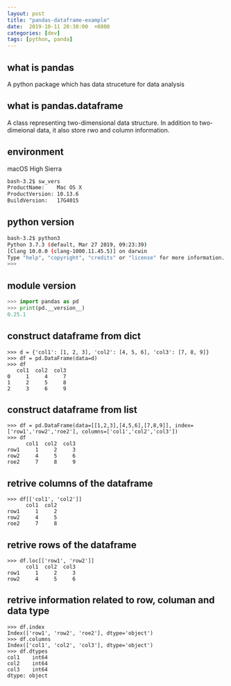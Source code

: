 ```yaml
---
layout: post
title: "pandas-dataframe-example"
date:  2019-10-11 20:30:00  +0800
categories: [dev]
tags: [python, panda]
---
```


## what is pandas
A python package which has data struceture for data analysis

## what is pandas.dataframe
A class representing two-dimensional data structure. In addition to two-dimeional data, it also store rwo  and column information.

## environment
macOS High Sierra
```bash
bash-3.2$ sw_vers
ProductName:    Mac OS X
ProductVersion: 10.13.6
BuildVersion:   17G4015
```

## python version
```bash
bash-3.2$ python3
Python 3.7.3 (default, Mar 27 2019, 09:23:39) 
[Clang 10.0.0 (clang-1000.11.45.5)] on darwin
Type "help", "copyright", "credits" or "license" for more information.
>>> 
```

## module version
```python
>>> import pandas as pd
>>> print(pd.__version__)
0.25.1
```

## construct dataframe from dict
```
>>> d = {'col1': [1, 2, 3], 'col2': [4, 5, 6], 'col3': [7, 8, 9]}
>>> df = pd.DataFrame(data=d)
>>> df
   col1  col2  col3
0     1     4     7
1     2     5     8
2     3     6     9
```

## construct dataframe from list
```
>>> df = pd.DataFrame(data=[[1,2,3],[4,5,6],[7,8,9]], index=['row1','row2','roe2'], columns=['col1','col2','col3'])
>>> df
      col1  col2  col3
row1     1     2     3
row2     4     5     6
roe2     7     8     9
```

## retrive columns of the dataframe
```
>>> df[['col1', 'col2']]
      col1  col2
row1     1     2
row2     4     5
roe2     7     8
```

## retrive rows of the dataframe
```
>>> df.loc[['row1', 'row2']]
      col1  col2  col3
row1     1     2     3
row2     4     5     6
```

## retrive information related to row, columan and data type
```
>>> df.index
Index(['row1', 'row2', 'roe2'], dtype='object')
>>> df.columns
Index(['col1', 'col2', 'col3'], dtype='object')
>>> df.dtypes
col1    int64
col2    int64
col3    int64
dtype: object
```
